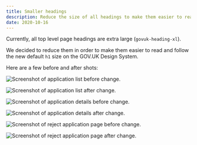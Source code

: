 ```yaml
---
title: Smaller headings
description: Reduce the size of all headings to make them easier to read
date: 2020-10-16
---
```


Currently, all top level page headings are extra large (`govuk-heading-xl`).

We decided to reduce them in order to make them easier to read and follow the new default `h1` size on the GOV.UK Design System.

Here are a few before and after shots:

![Screenshot of application list before change.](application-list--before.png "Application list: before")

![Screenshot of application list after change.](application-list--after.png "Application list: after")

![Screenshot of application details before change.](application-details--before.png "Application details: before")

![Screenshot of application details after change.](application-details--after.png "Application details: after")

![Screenshot of reject application page before change.](reject-application--before.png "Reject application: before")

![Screenshot of reject application page after change.](reject-application--after.png "Reject application: after")
